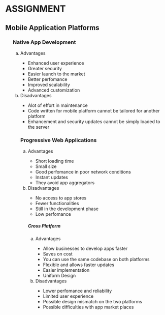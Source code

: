 <html>
<head>
<h1>ASSIGNMENT</h1>
</head>
<Body>
  <h2>Mobile Application Platforms</h2>
  <OL type="1">
 <h3>Native App Development</h3>
 <OL type="a">
 <Li>Advantages</Li>
   <UL type="square">
 <Li>Enhanced user experience</Li>
 <Li>Greater security</Li>
 <Li>Easier launch to the market</Li>
 <Li>Better perfomance</Li>
 <Li>Improved scalability</Li>
 <Li>Advanced customization</Li>
   </UL>
     <Li>Disadvantages</Li>
  <UL type="square">
    <Li>Alot of effort in maintenance</Li>
    <Li>Code written for mobile platform cannot be tailored for another platform</Li>
    <Li>Enhancement and security updates cannot be simply loaded to the server</Li>
  </UL>
   <h3>Progressive Web Applications</h3>
     <OL type="a">
       <Li>Advantages</Li>
    <UL type="circle">
      <Li>Short loading time</Li>
      <Li>Small size</Li>
      <Li>Good perfomance in poor network conditions</Li>
      <Li>Instant updates</Li>
      <Li>They avoid app aggregators</Li>
       </UL>
       <Li>Disadvantages</Li>
       <UL type="circle">
         <Li>No access to app stores</Li>
         <Li>Fewer functionalities</Li>
         <Li>Still in the development phase</Li>
         <Li>Low perfomance</Li>
       </UL>
       <h5>Cross Platform</h5>
       <OL type="a">
         <Li>Advantages</Li>
         <UL type="disc">
           <Li>Allow businesses to develop apps faster</Li>
           <Li>Saves on cost</Li>
           <Li>You can use the same codebase on both platforms</Li>
           <Li>Flexible and allows faster updates</Li>
           <Li>Easier implementation</Li>
           <Li>Uniform Design</Li>
         </UL>
         <Li>Disadvantages</Li>
         <UL type="disc">
           <Li>Lower perfomance and reliability</Li>
           <Li>Limited user experience</Li>
           <Li>Possible design mismatch on the two platforms</Li>
           <Li>Possible difficulties with app market places</Li>
         </UL>
       </OL>
       </Body>
   </html>
   
    
